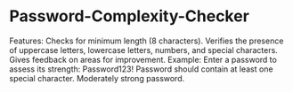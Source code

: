 # Password-Complexity-Checker
Features: Checks for minimum length (8 characters). Verifies the presence of uppercase letters, lowercase letters, numbers, and special characters. Gives feedback on areas for improvement. Example: Enter a password to assess its strength: Password123! Password should contain at least one special character. Moderately strong password.

